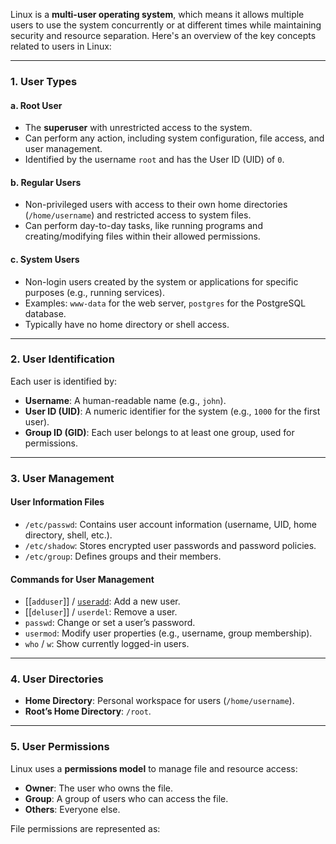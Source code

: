Linux is a **multi-user operating system**, which means it allows multiple users to use the system concurrently or at different times while maintaining security and resource separation. Here's an overview of the key concepts related to users in Linux:

---

### **1. User Types**

#### **a. Root User**

- The **superuser** with unrestricted access to the system.
- Can perform any action, including system configuration, file access, and user management.
- Identified by the username `root` and has the User ID (UID) of `0`.

#### **b. Regular Users**

- Non-privileged users with access to their own home directories (`/home/username`) and restricted access to system files.
- Can perform day-to-day tasks, like running programs and creating/modifying files within their allowed permissions.

#### **c. System Users**

- Non-login users created by the system or applications for specific purposes (e.g., running services).
- Examples: `www-data` for the web server, `postgres` for the PostgreSQL database.
- Typically have no home directory or shell access.

---

### **2. User Identification**

Each user is identified by:

- **Username**: A human-readable name (e.g., `john`).
- **User ID (UID)**: A numeric identifier for the system (e.g., `1000` for the first user).
- **Group ID (GID)**: Each user belongs to at least one group, used for permissions.

---

### **3. User Management**

#### **User Information Files**

- `/etc/passwd`: Contains user account information (username, UID, home directory, shell, etc.).
- `/etc/shadow`: Stores encrypted user passwords and password policies.
- `/etc/group`: Defines groups and their members.

#### **Commands for User Management**

- [[`adduser`]] / [`useradd`](`adduser`]): Add a new user.
- [[`deluser`]] / `userdel`: Remove a user.
- `passwd`: Change or set a user’s password.
- `usermod`: Modify user properties (e.g., username, group membership).
- `who` / `w`: Show currently logged-in users.

---

### **4. User Directories**

- **Home Directory**: Personal workspace for users (`/home/username`).
- **Root’s Home Directory**: `/root`.

---

### **5. User Permissions**

Linux uses a **permissions model** to manage file and resource access:

- **Owner**: The user who owns the file.
- **Group**: A group of users who can access the file.
- **Others**: Everyone else.

File permissions are represented as: